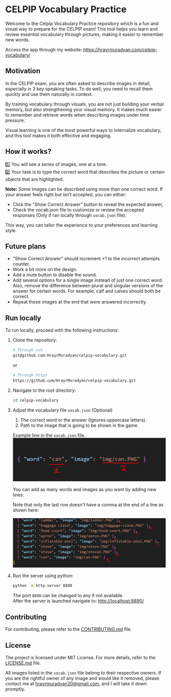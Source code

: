 # CELPIP Vocabulary Practice 

Welcome to the Celpip Vocabulary Practice repository which is a fun and visual way to prepare for the CELPIP exam!
This tool helps you learn and review essential vocabulary through pictures, making it easier to remember new words.

Access the app through my website: https://hrayrmuradyan.com/celpip-vocabulary/

## Motivation

In the CELPIP exam, you are often asked to describe images in detail, especially in 3 key speaking tasks.
To do well, you need to recall them quickly and use them naturally in context.

By training vocabulary through visuals, you are not just building your verbal memory, but also strengthening your visual memory.
It makes much easier to remember and retrieve words when describing images under time pressure.

Visual learning is one of the most powerful ways to internalize vocabulary, and this tool makes it both effective and engaging.

## How it works?

1️⃣ You will see a series of images, one at a time.  
2️⃣ Your task is to type the correct word that describes the picture or certain objects that are highlighted.

**Note:** Some images can be described using more than one correct word.
If your answer feels right but isn’t accepted, you can either:

- Click the "Show Correct Answer" button to reveal the expected answer,
- Check the vocab.json file to customize or review the accepted responses (Only if ran locally through `vocab.json` file).

This way, you can tailor the experience to your preferences and learning style.

## Future plans

- "Show Correct Answer" should increment +1 to the incorrect attempts counter.
- Work a bit more on the design.
- Add a mute button to disable the sound.
- Add several options for a single image instead of just one correct word. Also, remove the difference between plural and singular versions of the answer for certain words. For example, calf and calves should both be correct. 
- Repeat those images at the end that were answered incorrectly.

## Run locally

To run locally, proceed with the following instructions:

1. Clone the repository:

    ```bash
    # Through ssh
    git@github.com:HrayrMuradyan/celpip-vocabulary.git
    ```
    or
    ```bash
    # Through https
    https://github.com/HrayrMuradyan/celpip-vocabulary.git
    ```

2. Navigate to the root directory:

    ```bash
    cd celpip-vocabulary
    ```

3. Adjust the vocabulary file `vocab.json` (Optional)

    1. The correct word or the answer (Ignores uppercase letters).
    2. Path to the image that is going to be shown in the game.    

    Example line in the `vocab.json` file.
    ![vocab_image](assets/vocab_json_instructions.PNG)

    You can add as many words and images as you want by adding new lines.

    Note that only the last row doesn't have a comma at the end of a line as shown here:  
    <br>
    ![vocab_image_comma](assets/vocab_json_instructions_comma.PNG)

4. Run the server using python:

    ```bash
    python -m http.server 8890
    ```

    The port `8890` can be changed to any if not available.  
    After the server is launched navigate to: [http://localhost:8890/](http://localhost:8890/)


## Contributing

For contributing, please refer to the [CONTRIBUTING.md](./CONTRIBUTING.md) file.

## License

The project is licensed under MIT License. For more details, refer to the [LICENSE.md](./LICENSE.md) file.

All images listed in the `vocab.json` file belong to their respective owners.
If you are the rightful owner of any image and would like it removed, please contact me at hrayrmuradyan20@gmail.com, and I will take it down promptly.


